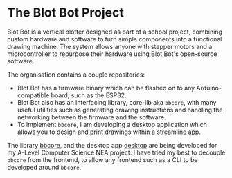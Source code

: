 # The Blot Bot Project
Blot Bot is a vertical plotter designed as part of a school project, combining custom hardware and software to turn simple components into a functional drawing machine.
The system allows anyone with stepper motors and a microcontroller to repurpose their hardware using Blot Bot's open-source software.<br>

The organisation contains a couple repositories:
- Blot Bot has a firmware binary which can be flashed on to any Arduino-compatible board, such as the ESP32.
- Blot Bot also has an interfacing library, core-lib aka `bbcore`, with many useful utilities such as generating drawing instructions and handling the networking between the firmware and the software.
- To implement `bbcore`, I am developing a desktop application which allows you to design and print drawings within a streamline app.

The library [bbcore](https://github.com/blot-bot-org/core-lib), and the desktop app [desktop](https://github.com/blot-bot-org/desktop) are being developed for my A-Level Computer Science NEA project.
I have tried my best to decouple `bbcore` from the frontend, to allow any frontend such as a CLI to be developed around `bbcore`.
